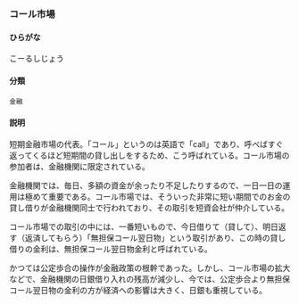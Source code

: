 <div style="display:none;">

## [あ行](securities-terms?id=あ行)
## [か行](securities-terms?id=か行)

</div>

### コール市場

#### ひらがな

こーるしじょう

#### 分類

`金融`

#### 説明

短期金融市場の代表。「コール」というのは英語で「call」であり、呼べばすぐ返ってくるほど短期間の貸し出しをするため、こう呼ばれている。コール市場の参加者は、金融機関に限定されている。
金融機関では、毎日、多額の資金が余ったり不足したりするので、一日一日の運用は極めて重要である。コール市場では、そういった非常に短い期間でのお金の貸し借りが金融機関同士で行われており、その取引を短資会社が仲介している。
コール市場での取引の中には、一番短いもので、今日借りて（貸して）、明日返す（返済してもらう）「無担保コール翌日物」という取引があり、この時の貸し借りの金利は、無担保コール翌日物金利と呼ばれている。
かつては公定歩合の操作が金融政策の根幹であった。しかし、コール市場の拡大などで、金融機関の日銀借り入れの残高が減少し、今では、公定歩合より無担保コール翌日物の金利の方が経済への影響は大きく、日銀も重視している。

<div style="display:none;">

## [さ行](securities-terms?id=さ行)
## [た行](securities-terms?id=た行)
## [な行](securities-terms?id=な行)
## [は行](securities-terms?id=は行)
## [ま行](securities-terms?id=ま行)
## [や行](securities-terms?id=や行)
## [ら行](securities-terms?id=ら行)
## [わ行](securities-terms?id=わ行)
## [英数字・記号](securities-terms?id=英数字・記号)

</div>

